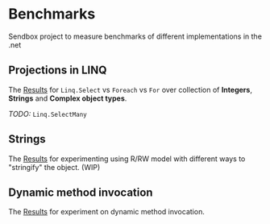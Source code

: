# Benchmarks

Sendbox project to measure benchmarks of different implementations in the .net

## Projections in LINQ

The [Results](src/Benchmark.Linq/Projections/README.md) for `Linq.Select` vs `Foreach` vs `For` over collection of **Integers**, **Strings** and **Complex object types**.

*TODO:* `Linq.SelectMany`

## Strings

The [Results](src/Benchmark.Strings/README.md) for experimenting using R/RW model with different ways to "stringify" the object. (WIP)

## Dynamic method invocation

The [Results](src/Benchmark.Dynamic/README.md) for experiment on dynamic method invocation.
